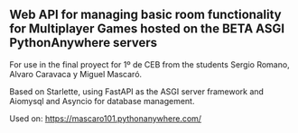 ## Web API for managing basic room functionality for Multiplayer Games hosted on the BETA ASGI PythonAnywhere servers

For use in the final proyect for 1º de CEB from the students Sergio Romano, Alvaro Caravaca y Miguel Mascaró.

Based on Starlette, using FastAPI as the ASGI server framework and Aiomysql and Asyncio for database management. 

Used on:
https://mascaro101.pythonanywhere.com/ 
